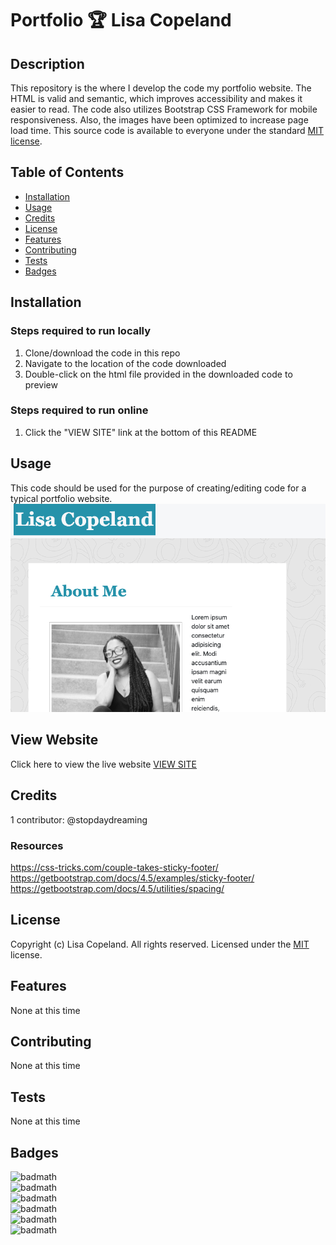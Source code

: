 # Portfolio 🏆 Lisa Copeland

## Description 
This repository is the where I develop the code my portfolio website. The HTML is valid and semantic, which improves accessibility and makes it easier to read. The code also utilizes Bootstrap CSS Framework for mobile responsiveness. Also, the images have been optimized to increase page load time. This source code is available to everyone under the standard [MIT license](license.txt).


## Table of Contents

* [Installation](#installation)
* [Usage](#usage)
* [Credits](#credits)
* [License](#license)
* [Features](#features)
* [Contributing](#contributing)
* [Tests](#tests)
* [Badges](#badges)


## Installation
### Steps required to run locally
1. Clone/download the code in this repo
2. Navigate to the location of the code downloaded
3. Double-click on the html file provided in the downloaded code to preview
### Steps required to run online
1. Click the "VIEW SITE" link at the bottom of this README

## Usage 
This code should be used for the purpose of creating/editing code for a typical portfolio website.
![portfolio](./assets/images/screenshot.png)

## View Website
Click here to view the live website [VIEW SITE](https://stopdaydreaming.github.io/super-duper-octo-portfolio/)


## Credits
1 contributor: @stopdaydreaming
### Resources
https://css-tricks.com/couple-takes-sticky-footer/  
https://getbootstrap.com/docs/4.5/examples/sticky-footer/  
https://getbootstrap.com/docs/4.5/utilities/spacing/

## License
Copyright (c) Lisa Copeland. All rights reserved.
Licensed under the [MIT](license.txt) license.

## Features
None at this time

## Contributing
None at this time

## Tests
None at this time

## Badges
![badmath](https://img.shields.io/github/issues/stopdaydreaming/super-duper-octo-portfolio)  
![badmath](https://img.shields.io/github/forks/stopdaydreaming/super-duper-octo-portfolio)  
![badmath](https://img.shields.io/github/stars/stopdaydreaming/super-duper-octo-portfolio)  
![badmath](https://img.shields.io/badge/license-MIT-green)  
![badmath](https://img.shields.io/badge/HTML-92.6%25-green)  
![badmath](https://img.shields.io/badge/CSS-7.4%25-blue)  

